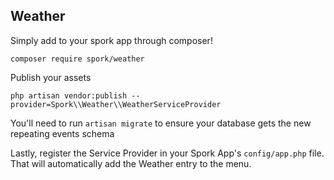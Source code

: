 ## Weather

Simply add to your spork app through composer!

```
composer require spork/weather
```

Publish your assets

```
php artisan vendor:publish --provider=Spork\\Weather\\WeatherServiceProvider
```

You'll need to run `artisan migrate` to ensure your database gets the new repeating events schema

Lastly, register the Service Provider in your Spork App's `config/app.php` file. That will automatically add the Weather entry to the menu.